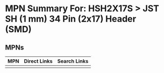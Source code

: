 



# MPN Summary For: HSH2X17S > JST SH (1 mm) 34 Pin (2x17) Header (SMD)

## MPNs
  

|MPN|Direct Links|Search Links|
| :--- | :--- | :--- |
||||
